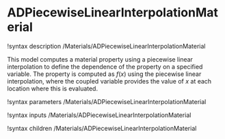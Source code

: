 # ADPiecewiseLinearInterpolationMaterial

!syntax description /Materials/ADPiecewiseLinearInterpolationMaterial

This model computes a material property using a piecewise linear interpolation to define the dependence of the property on a specified variable.  The property is computed as $f(x)$ using the piecewise linear interpolation, where the coupled variable provides the value of $x$ at each location where this is evaluated.

!syntax parameters /Materials/ADPiecewiseLinearInterpolationMaterial

!syntax inputs /Materials/ADPiecewiseLinearInterpolationMaterial

!syntax children /Materials/ADPiecewiseLinearInterpolationMaterial
